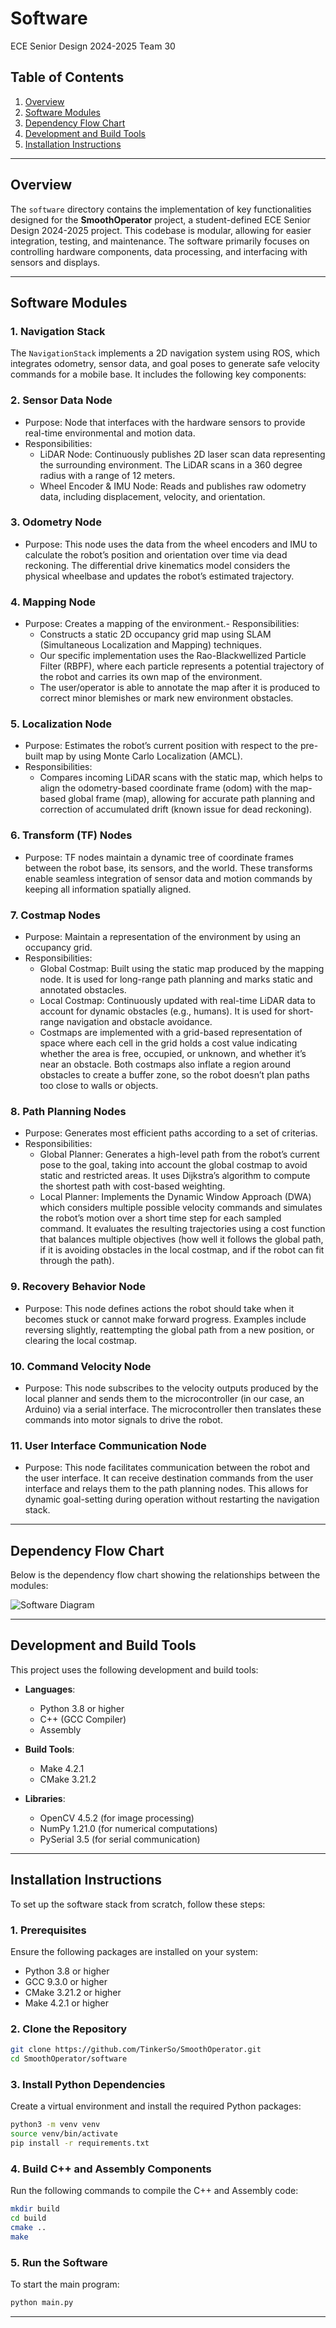 # Software
ECE Senior Design 2024-2025
Team 30

## Table of Contents
1. [Overview](#overview)
2. [Software Modules](#software-modules)
3. [Dependency Flow Chart](#dependency-flow-chart)
4. [Development and Build Tools](#development-and-build-tools)
5. [Installation Instructions](#installation-instructions)

---

## Overview
The `software` directory contains the implementation of key functionalities designed for the **SmoothOperator** project, a student-defined ECE Senior Design 2024-2025 project. This codebase is modular, allowing for easier integration, testing, and maintenance. The software primarily focuses on controlling hardware components, data processing, and interfacing with sensors and displays.

---

## Software Modules

### 1. **Navigation Stack**

The `NavigationStack` implements a 2D navigation system using ROS, which integrates odometry, sensor data, and goal poses to generate safe velocity commands for a mobile base. It includes the following key components:

### 2. **Sensor Data Node**

   - Purpose: Node that interfaces with the hardware sensors to provide real-time environmental and motion data.
   - Responsibilities:
     - LiDAR Node: Continuously publishes 2D laser scan data
representing the surrounding environment. The LiDAR scans in a
360 degree radius with a range of 12 meters.
     - Wheel Encoder & IMU Node: Reads and publishes raw odometry
data, including displacement, velocity, and orientation.

### 3. **Odometry Node**

   - Purpose: This node uses the data from the wheel encoders and IMU to calculate the
robot’s position and orientation over time via dead reckoning. The
differential drive kinematics model considers the physical wheelbase and
updates the robot’s estimated trajectory.

### 4. **Mapping Node**

   - Purpose: Creates a mapping of the environment.- Responsibilities:
     - Constructs a static 2D occupancy grid map using SLAM
(Simultaneous Localization and Mapping) techniques.
     - Our specific implementation uses the Rao-Blackwellized Particle Filter (RBPF), where
each particle represents a potential trajectory of the robot and carries its
own map of the environment.
     - The user/operator is able to annotate the map after it is produced to correct
minor blemishes or mark new environment obstacles.

### 5. **Localization Node**

   - Purpose: Estimates the robot’s current position with respect to the
pre-built map by using Monte Carlo Localization (AMCL).
   - Responsibilities:
     - Compares incoming LiDAR scans with the static map, which helps to align the
odometry-based coordinate frame (odom) with the map-based global
frame (map), allowing for accurate path planning and correction of
accumulated drift (known issue for dead reckoning). 

### 6. **Transform (TF) Nodes**

   - Purpose: TF nodes maintain a dynamic tree of coordinate frames between
the robot base, its sensors, and the world. These transforms enable
seamless integration of sensor data and motion commands by keeping all
information spatially aligned.

### 7. **Costmap Nodes**

   - Purpose: Maintain a representation of the environment by using an occupancy grid.
   - Responsibilities:
     - Global Costmap: Built using the static map produced by the
mapping node. It is used for long-range path planning and marks
static and annotated obstacles.
     - Local Costmap: Continuously updated with real-time LiDAR data
to account for dynamic obstacles (e.g., humans). It is used for
short-range navigation and obstacle avoidance.
     - Costmaps are implemented with a grid-based representation of space
where each cell in the grid holds a cost value indicating whether the area is
free, occupied, or unknown, and whether it’s near an obstacle. Both
costmaps also inflate a region around obstacles to create a buffer zone, so
the robot doesn’t plan paths too close to walls or objects.

### 8. **Path Planning Nodes**

   - Purpose: Generates most efficient paths according to a set of criterias.
   - Responsibilities:
     - Global Planner: Generates a high-level path from the robot’s current pose
to the goal, taking into account the global costmap to avoid static and
restricted areas. It uses Dijkstra’s algorithm to compute the shortest path
with cost-based weighting.
     - Local Planner: Implements the Dynamic Window Approach (DWA) which
considers multiple possible velocity commands and simulates the robot’s
motion over a short time step for each sampled command. It evaluates the
resulting trajectories using a cost function that balances multiple
objectives (how well it follows the global path, if it is avoiding obstacles
in the local costmap, and if the robot can fit through the path).

### 9. **Recovery Behavior Node**

   - Purpose: This node defines actions the robot should take when it becomes stuck or
cannot make forward progress. Examples include reversing slightly,
reattempting the global path from a new position, or clearing the local
costmap.

### 10. **Command Velocity Node**

   - Purpose: This node subscribes to the velocity outputs produced by the local planner
and sends them to the microcontroller (in our case, an Arduino) via a serial
interface. The microcontroller then translates these commands into motor
signals to drive the robot.

### 11. **User Interface Communication Node**

   - Purpose: This node facilitates communication between the robot and the user interface. It can
receive destination commands from the user interface and relays them to
the path planning nodes. This allows for dynamic goal-setting during
operation without restarting the navigation stack.

---

## Dependency Flow Chart

Below is the dependency flow chart showing the relationships between the modules:

![Software Diagram](https://github.com/TinkerSo/SmoothOperator/blob/main/images/SoftwareDiagram.png)

---

## Development and Build Tools

This project uses the following development and build tools:

- **Languages**:
  - Python 3.8 or higher
  - C++ (GCC Compiler)
  - Assembly

- **Build Tools**:
  - Make 4.2.1
  - CMake 3.21.2

- **Libraries**:
  - OpenCV 4.5.2 (for image processing)
  - NumPy 1.21.0 (for numerical computations)
  - PySerial 3.5 (for serial communication)

---

## Installation Instructions

To set up the software stack from scratch, follow these steps:

### 1. Prerequisites
Ensure the following packages are installed on your system:
- Python 3.8 or higher
- GCC 9.3.0 or higher
- CMake 3.21.2 or higher
- Make 4.2.1 or higher

### 2. Clone the Repository
```bash
git clone https://github.com/TinkerSo/SmoothOperator.git
cd SmoothOperator/software
```

### 3. Install Python Dependencies
Create a virtual environment and install the required Python packages:
```bash
python3 -m venv venv
source venv/bin/activate
pip install -r requirements.txt
```

### 4. Build C++ and Assembly Components
Run the following commands to compile the C++ and Assembly code:
```bash
mkdir build
cd build
cmake ..
make
```

### 5. Run the Software
To start the main program:
```bash
python main.py
```

---
